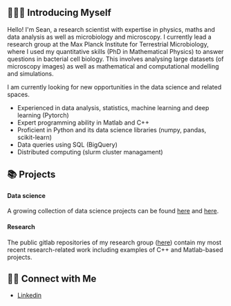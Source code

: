 

<!--
**smury/smury** is a ✨ _special_ ✨ repository because its `README.md` (this file) appears on your GitHub profile.

Here are some ideas to get you started:

- 🔭 I’m currently working on ...
- 🌱 I’m currently learning ...
- 👯 I’m looking to collaborate on ...
- 🤔 I’m looking for help with ...
- 💬 Ask me about ...
- 📫 How to reach me: ...
- 😄 Pronouns: ...
- ⚡ Fun fact: ...
-->


## 🙋🏻‍♂️ Introducing Myself

Hello! I'm Sean, a research scientist with expertise in physics, maths and data analysis as well as microbiology and microscopy. I currently lead a research group at the Max Planck Institute for Terrestrial Microbiology, where I used my quantitative skills (PhD in Mathematical Physics) to answer questions in bacterial cell biology. This involves analysing large datasets (of microscopy images) as well as mathematical and computational modelling and simulations.

I am currently looking for new opportunities in the data science and related spaces.

- Experienced in data analysis, statistics, machine learning and deep learning (Pytorch)
- Expert programming ability in Matlab and C++
- Proficient in Python and its data science libraries (numpy, pandas, scikit-learn)
- Data queries using SQL (BigQuery)
- Distributed computing (slurm cluster managament)
  

## 📚 Projects

#### Data science 

A growing collection of data science projects can be found [here](https://github.com/smury/Kaggle/blob/main/README.md) and [here](https://github.com/smury/Google-Advanced-Data-Analytics).

#### Research
The public gitlab repositories of my research group ([here](https://gitlab.gwdg.de/murray-group)) contain my most recent research-related work including examples of C++ and Matlab-based projects.
 
<!--
### 🛠️ Tools

- Language: SQL, Python
- Database: Google BigQuery, PostgreSQL, MySQL
- Visualization: Tableau, Looker Studio

-->

## 👋🏻 Connect with Me

- [Linkedin](https://www.linkedin.com/in/sean-murray-de/)

